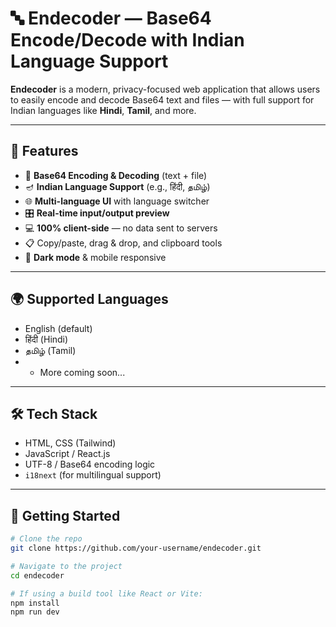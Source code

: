 # 🔤 Endecoder — Base64 Encode/Decode with Indian Language Support

**Endecoder** is a modern, privacy-focused web application that allows users to easily encode and decode Base64 text and files — with full support for Indian languages like **Hindi**, **Tamil**, and more.

---

## 🌟 Features

- 🔐 **Base64 Encoding & Decoding** (text + file)
- 🪔 **Indian Language Support** (e.g., हिंदी, தமிழ்)
- 🌐 **Multi-language UI** with language switcher
- 🎛️ **Real-time input/output preview**
- 💻 **100% client-side** — no data sent to servers
- 📋 Copy/paste, drag & drop, and clipboard tools
- 🌙 **Dark mode** & mobile responsive

---

## 🌍 Supported Languages

- English (default)
- हिंदी (Hindi)
- தமிழ் (Tamil)
- + More coming soon...

---

## 🛠️ Tech Stack

- HTML, CSS (Tailwind)
- JavaScript / React.js
- UTF-8 / Base64 encoding logic
- `i18next` (for multilingual support)

---

## 🚀 Getting Started

```bash
# Clone the repo
git clone https://github.com/your-username/endecoder.git

# Navigate to the project
cd endecoder

# If using a build tool like React or Vite:
npm install
npm run dev

